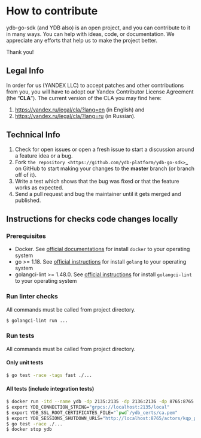 # How to contribute

ydb-go-sdk (and YDB also) is an open project, and you can contribute to it in many ways. You can help with ideas, code, or documentation. We appreciate any efforts that help us to make the project better.

Thank you!

## Legal Info

In order for us (YANDEX LLC) to accept patches and other contributions from you, you will have to adopt our Yandex Contributor License Agreement (the “**CLA**”). The current version of the CLA you may find here:
1) https://yandex.ru/legal/cla/?lang=en (in English) and
2) https://yandex.ru/legal/cla/?lang=ru (in Russian).

## Technical Info

1. Check for open issues or open a fresh issue to start a discussion around a feature idea or a bug.
2. Fork `the repository <https://github.com/ydb-platform/ydb-go-sdk>`_ on GitHub to start making your changes to the **master** branch (or branch off of it).
3. Write a test which shows that the bug was fixed or that the feature works as expected.
4. Send a pull request and bug the maintainer until it gets merged and published.

## Instructions for checks code changes locally

### Prerequisites

- Docker. See [official documentations](https://docs.docker.com/engine/install/) for install `docker` to your operating system
- go >= 1.18. See [official instructions](https://go.dev/doc/install) for install `golang` to your operating system
- golangci-lint >= 1.48.0. See [official instructions](https://golangci-lint.run/usage/install/) for install `golangci-lint` to your operating system

### Run linter checks

All commands must be called from project directory.

```sh
$ golangci-lint run ...
```

### Run tests

All commands must be called from project directory.

#### Only unit tests

```sh
$ go test -race -tags fast ./... 
```

#### All tests (include integration tests)

```sh
$ docker run -itd --name ydb -dp 2135:2135 -dp 2136:2136 -dp 8765:8765 -v `pwd`/ydb_certs:/ydb_certs -e YDB_LOCAL_SURVIVE_RESTART=true -e YDB_USE_IN_MEMORY_PDISKS=true -h localhost cr.yandex/yc/yandex-docker-local-ydb:latest
$ export YDB_CONNECTION_STRING="grpcs://localhost:2135/local"
$ export YDB_SSL_ROOT_CERTIFICATES_FILE="`pwd`/ydb_certs/ca.pem"
$ export YDB_SESSIONS_SHUTDOWN_URLS="http://localhost:8765/actors/kqp_proxy?force_shutdown=all"
$ go test -race ./... 
$ docker stop ydb
```
